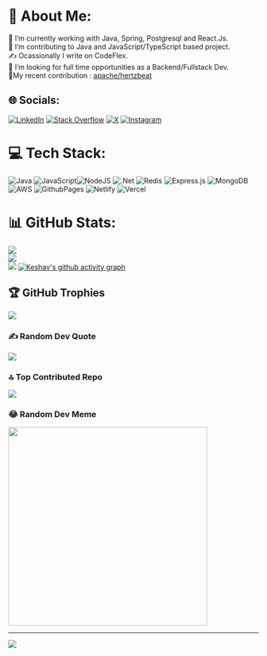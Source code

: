 # 💫 About Me:
🔭 I’m currently working with Java, Spring, Postgresql and React.Js.<br>🌱 I’m contributing to Java and JavaScript/TypeScript based project.<br>✍️ Ocassionally I write on CodeFlex.<br>👯 I’m looking for full time opportunities as a Backend/Fullstack Dev.<br>👷My recent contribution : [apache/hertzbeat](https://github.com/apache/hertzbeat/pull/1745)


## 🌐 Socials:
 [![LinkedIn](https://img.shields.io/badge/LinkedIn-%230077B5.svg?logo=linkedin&logoColor=white)](https://linkedin.com/in/keshav950) [![Stack Overflow](https://img.shields.io/badge/-Stackoverflow-FE7A16?logo=stack-overflow&logoColor=white)](https://stackoverflow.com/users/16578222) [![X](https://img.shields.io/badge/X-black.svg?logo=X&logoColor=white)](https://x.com/keshav951) [![Instagram](https://img.shields.io/badge/Instagram-%23E4405F.svg?logo=Instagram&logoColor=white)](https://instagram.com/whoami_950)

# 💻 Tech Stack:
![Java](https://img.shields.io/badge/java-%23ED8B00.svg?style=plastic&logo=openjdk&logoColor=white) ![JavaScript](https://img.shields.io/badge/javascript-%23323330.svg?style=plastic&logo=javascript&logoColor=%23F7DF1E)![NodeJS](https://img.shields.io/badge/node.js-6DA55F?style=plastic&logo=node.js&logoColor=white) ![.Net](https://img.shields.io/badge/.NET-5C2D91?style=plastic&logo=.net&logoColor=white) ![Redis](https://img.shields.io/badge/redis-%23DD0031.svg?style=plastic&logo=redis&logoColor=white) ![Express.js](https://img.shields.io/badge/express.js-%23404d59.svg?style=plastic&logo=express&logoColor=%2361DAFB) ![MongoDB](https://img.shields.io/badge/MongoDB-%234ea94b.svg?style=plastic&logo=mongodb&logoColor=white) ![AWS](https://img.shields.io/badge/AWS-%23FF9900.svg?style=plastic&logo=amazon-aws&logoColor=white) ![GithubPages](https://img.shields.io/badge/github%20pages-121013?style=plastic&logo=github&logoColor=white) ![Netlify](https://img.shields.io/badge/netlify-%23000000.svg?style=plastic&logo=netlify&logoColor=#00C7B7) ![Vercel](https://img.shields.io/badge/vercel-%23000000.svg?style=plastic&logo=vercel&logoColor=white) 
# 📊 GitHub Stats:
![](https://github-readme-stats.vercel.app/api?username=alpha951&theme=monokai&hide_border=false&include_all_commits=false&count_private=true)<br/>
![](https://github-readme-streak-stats.herokuapp.com/?user=alpha951&theme=monokai&hide_border=false)<br/>
![](https://github-readme-stats.vercel.app/api/top-langs/?username=alpha951&theme=monokai&hide_border=false&include_all_commits=false&count_private=true&layout=compact)
[![Keshav's github activity graph](https://github-readme-activity-graph.vercel.app/graph?username=alpha951&theme=github-compact)](https://github.com/ashutosh00710/github-readme-activity-graph)

## 🏆 GitHub Trophies
![](https://github-profile-trophy.vercel.app/?username=alpha951&theme=radical&no-frame=false&no-bg=true&margin-w=4)

### ✍️ Random Dev Quote
![](https://quotes-github-readme.vercel.app/api?type=horizontal&theme=radical)

### 🔝 Top Contributed Repo
![](https://github-contributor-stats.vercel.app/api?username=alpha951&limit=5&theme=monokai&combine_all_yearly_contributions=true)

### 😂 Random Dev Meme
<img src='https://randommeme-five.vercel.app/' style="height: 400px;"/>

---
[![](https://visitcount.itsvg.in/api?id=alpha951&icon=8&color=4)](https://visitcount.itsvg.in)

<!-- Proudly created with GPRM ( https://gprm.itsvg.in ) -->
